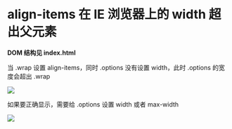 # align-items 在 IE 浏览器上的 width 超出父元素

**DOM 结构见 index.html**

当 .wrap 设置 align-items，同时 .options 没有设置 width，此时 .options 的宽度会超出 .wrap

![](https://ws1.sinaimg.cn/large/006tNc79ly1g26veexe3jj310404mq31.jpg)

如果要正确显示，需要给 .options 设置 width 或者 max-width

![](https://ws2.sinaimg.cn/large/006tNc79ly1g26vf1x008j30je0aiweq.jpg)
